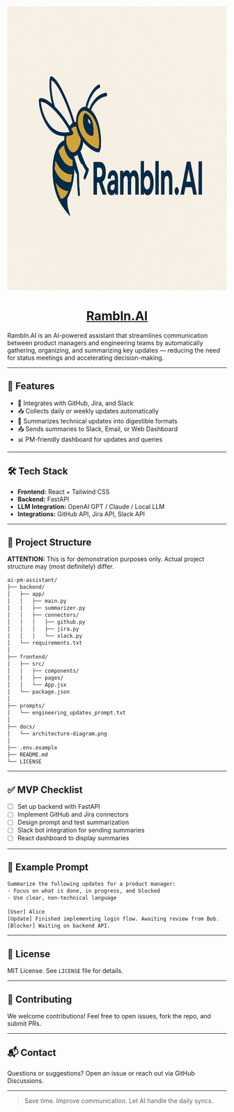 <div align="center">
  <picture>
    <!-- <source srcset="https://raw.githubusercontent.com/Rambln-AI/.github/refs/heads/main/profile/images/ramblnAI_full_logo.png" media="(prefers-color-scheme: dark)"/> -->
    <img src="https://raw.githubusercontent.com/Rambln-AI/.github/refs/heads/main/profile/images/ramblnAI_full_logo.png" alt="Rambln.AI Logo" height=650 width=1000 />
  </picture>

  <h1>
    <a href="https://github.com/Rambln-AI">
      Rambln.AI
    </a>
  </h1>
</div>


Rambln.AI is an AI-powered assistant that streamlines communication between product managers and engineering teams by automatically gathering, organizing, and summarizing key updates — reducing the need for status meetings and accelerating decision-making.

---

## 🚀 Features

- 🔌 Integrates with GitHub, Jira, and Slack
- 📥 Collects daily or weekly updates automatically
- 🧠 Summarizes technical updates into digestible formats
- 📤 Sends summaries to Slack, Email, or Web Dashboard
- 📊 PM-friendly dashboard for updates and queries

---

## 🛠️ Tech Stack

- **Frontend:** React + Tailwind CSS
- **Backend:** FastAPI
- **LLM Integration:** OpenAI GPT / Claude / Local LLM
- **Integrations:** GitHub API, Jira API, Slack API

---

## 📁 Project Structure

**ATTENTION:** This is for demonstration purposes only. Actual project structure may (most definitely) differ.
```
ai-pm-assistant/
├── backend/
│   ├── app/
│   │   ├── main.py
│   │   ├── summarizer.py
│   │   ├── connectors/
│   │   │   ├── github.py
│   │   │   ├── jira.py
│   │   │   └── slack.py
│   └── requirements.txt
│
├── frontend/
│   ├── src/
│   │   ├── components/
│   │   ├── pages/
│   │   └── App.jsx
│   └── package.json
│
├── prompts/
│   └── engineering_updates_prompt.txt
│
├── docs/
│   └── architecture-diagram.png
│
├── .env.example
├── README.md
└── LICENSE
```

---

## ✅ MVP Checklist

- [ ] Set up backend with FastAPI
- [ ] Implement GitHub and Jira connectors
- [ ] Design prompt and test summarization
- [ ] Slack bot integration for sending summaries
- [ ] React dashboard to display summaries

---

## 📌 Example Prompt

```text
Summarize the following updates for a product manager:
- Focus on what is done, in progress, and blocked
- Use clear, non-technical language

[User] Alice
[Update] Finished implementing login flow. Awaiting review from Bob.
[Blocker] Waiting on backend API.
```

---

## 📜 License

MIT License. See `LICENSE` file for details.

---

## 🙌 Contributing

We welcome contributions! Feel free to open issues, fork the repo, and submit PRs.

---

## 📬 Contact

Questions or suggestions? Open an issue or reach out via GitHub Discussions.

---

> Save time. Improve communication. Let AI handle the daily syncs.
